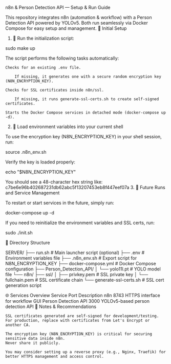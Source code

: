 n8n & Person Detection API — Setup & Run Guide

This repository integrates n8n (automation & workflow)
with a Person Detection API powered by YOLOv5.
Both run seamlessly via Docker Compose for easy setup and management.
🚀 Initial Setup
1. 🧪 Run the initialization script:

sudo make up

The script performs the following tasks automatically:

    Checks for an existing .env file.

        If missing, it generates one with a secure random encryption key (N8N_ENCRYPTION_KEY).

    Checks for SSL certificates inside n8n/ssl.

        If missing, it runs generate-ssl-certs.sh to create self-signed certificates.

    Starts the Docker Compose services in detached mode (docker-compose up -d).

2. 🧠 Load environment variables into your current shell

To use the encryption key (N8N_ENCRYPTION_KEY) in your shell session, run:

source .n8n_env.sh

Verify the key is loaded properly:

echo "$N8N_ENCRYPTION_KEY"

You should see a 48-character hex string like:
c7be6e96b402687231db62abc5f13207453eb8f447eef07a
3. 🔁 Future Runs and Service Management

To restart or start services in the future, simply run:

docker-compose up -d

If you need to reinitialize the environment variables and SSL certs, run:

sudo ./init.sh

📂 Directory Structure

SERVER/
├── run.sh                  # Main launcher script (optional)
├── .env                    # Environment variables file
├── .n8n_env.sh             # Export script for N8N_ENCRYPTION_KEY
├── docker-compose.yml      # Docker Compose configuration
├── Person_Detection_API/
│   └── yolo11l.pt          # YOLO model file
└── n8n/
    ├── ssl/
    │   ├── privkey.pem     # SSL private key
    │   └── fullchain.pem   # SSL certificate chain
    └── generate-ssl-certs.sh # SSL cert generation script

🌐 Services Overview
Service	Port	Description
n8n	8743	HTTPS interface for workflow GUI
Person Detection API	3000	YOLOv5-based person detection API
🔐 Notes & Recommendations

    SSL certificates generated are self-signed for development/testing.
    For production, replace with certificates from Let's Encrypt or another CA.

    The encryption key (N8N_ENCRYPTION_KEY) is critical for securing sensitive data inside n8n.
    Never share it publicly.

    You may consider setting up a reverse proxy (e.g., Nginx, Traefik) for better HTTPS management and access control.